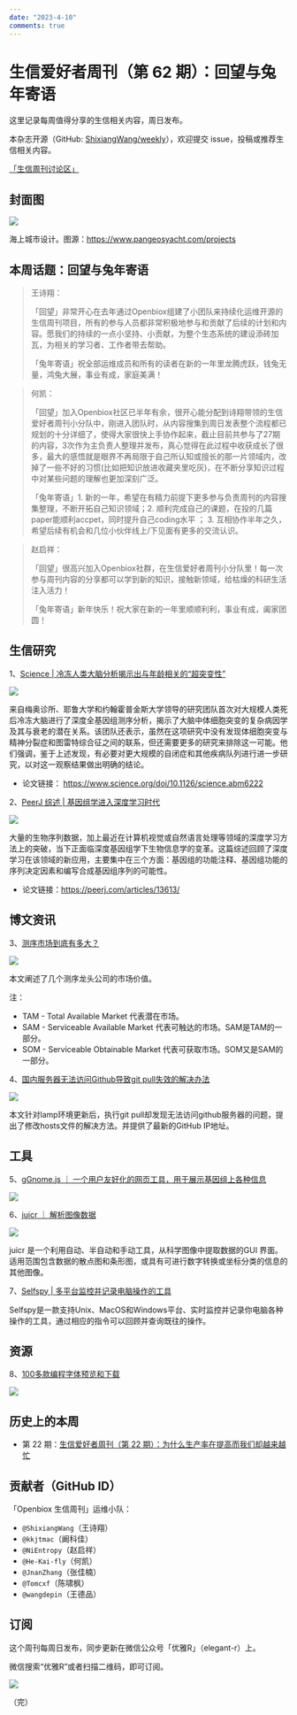 ```yaml
---
date: "2023-4-10"
comments: true
---
```


# 生信爱好者周刊（第 62 期）：回望与兔年寄语 

这里记录每周值得分享的生信相关内容，周日发布。

本杂志开源（GitHub: [ShixiangWang/weekly](https://github.com/ShixiangWang/weekly "ShixiangWang/weekly")），欢迎提交 issue，投稿或推荐生信相关内容。

[「生信周刊讨论区」](https://github.com/ShixiangWang/weekly/discussions "「生信周刊讨论区」")

## 封面图


![](https://files.mdnice.com/user/4331/879c8f41-c730-44a3-9e23-c63c90807825.png)

海上城市设计。图源：https://www.pangeosyacht.com/projects


## 本周话题：回望与兔年寄语 

> 王诗翔：
> 
> 「回望」非常开心在去年通过Openbiox组建了小团队来持续化运维开源的生信周刊项目，所有的参与人员都非常积极地参与和贡献了后续的计划和内容。愿我们的持续的一点小坚持、小贡献，为整个生态系统的建设添砖加瓦，为相关的学习者、工作者带去帮助。
>
>「兔年寄语」祝全部运维成员和所有的读者在新的一年里龙腾虎跃，钱兔无量，鸿兔大展，事业有成，家庭美满！

> 何凯：
> 
> 「回望」加入Openbiox社区已半年有余，很开心能分配到诗翔带领的生信爱好者周刊小分队中，刚进入团队时，从内容搜集到周日发表整个流程都已规划的十分详细了，使得大家很快上手协作起来，截止目前共参与了27期的内容，3次作为主负责人整理并发布，真心觉得在此过程中收获成长了很多，最大的感悟就是眼界不再局限于自己所认知或擅长的那一片领域内，改掉了一些不好的习惯(比如把知识放进收藏夹里吃灰)，在不断分享知识过程中对某些问题的理解也更加深刻广泛。
>
>「兔年寄语」1. 新的一年，希望在有精力前提下更多参与负责周刊的内容搜集整理，不断开拓自己知识领域；2. 顺利完成自己的课题，在投的几篇paper能顺利accpet，同时提升自己coding水平 ； 3. 互相协作半年之久，希望后续有机会和几位小伙伴线上/下见面有更多的交流认识。


> 赵启祥：
> 
> 「回望」很高兴加入Openbiox社群，在生信爱好者周刊小分队里！每一次参与周刊内容的分享都可以学到新的知识，接触新领域，给枯燥的科研生活注入活力！
>
>「兔年寄语」新年快乐！祝大家在新的一年里顺顺利利，事业有成，阖家团圆！


## 生信研究

1、[Science | 冷冻人类大脑分析揭示出与年龄相关的“超突变性”](https://mp.weixin.qq.com/s/0ecv-pOZjzbm3nzc2pJHNA)


![](https://files.mdnice.com/user/4331/01e267ab-a58d-40dc-967e-3ae6b410601e.png)


来自梅奥诊所、耶鲁大学和约翰霍普金斯大学领导的研究团队首次对大规模人类死后冷冻大脑进行了深度全基因组测序分析，揭示了大脑中体细胞突变的复杂病因学及其与衰老的潜在关系。该团队还表示，虽然在这项研究中没有发现体细胞突变与精神分裂症和图雷特综合征之间的联系，但还需要更多的研究来排除这一可能。他们强调，鉴于上述发现，有必要对更大规模的自闭症和其他疾病队列进行进一步研究，以对这一观察结果做出明确的结论。

- 论文链接： https://www.science.org/doi/10.1126/science.abm6222


2、[PeerJ 综述 | 基因组学进入深度学习时代](https://peerj.com/articles/13613/ "PeerJ 综述 | 基因组学进入深度学习时代")


![](https://files.mdnice.com/user/4331/4d75ae83-2c71-4f5e-9655-3d239b576b71.png)

大量的生物序列数据，加上最近在计算机视觉或自然语言处理等领域的深度学习方法上的突破，当下正面临深度基因组学下生物信息学的变革。这篇综述回顾了深度学习在该领域的新应用，主要集中在三个方面：基因组的功能注释、基因组功能的序列决定因素和编写合成基因组序列的可能性。

- 论文链接：https://peerj.com/articles/13613/


## 博文资讯

3、[测序市场到底有多大？](https://mp.weixin.qq.com/s/CznRYPZlfP7iJcSi9Wqv8Q)

![](https://files.mdnice.com/user/4331/5ab708a8-b4a3-48ec-8ad3-f498eb933de1.png)

本文阐述了几个测序龙头公司的市场价值。

注：

- TAM - Total Available Market 代表潜在市场。
- SAM - Serviceable Available Market 代表可触达的市场。SAM是TAM的一部分。
- SOM - Serviceable Obtainable Market 代表可获取市场。SOM又是SAM的一部分。

4、[国内服务器无法访问Github导致git pull失效的解决办法](https://iymark.com/computer/github-linux-cannot-access.html "国内服务器无法访问Github导致git pull失效的解决办法")


![](https://files.mdnice.com/user/4331/bbc886df-e0d1-4ae5-8732-77d7d8356f64.png)

本文针对lamp环境更新后，执行git pull却发现无法访问github服务器的问题，提出了修改hosts文件的解决方法。并提供了最新的GitHub IP地址。


## 工具

5、[gGnome.js ｜ 一个用户友好化的网页工具，用于展示基因组上各种信息](https://github.com/mskilab/gGnome.js "gGnome.js ｜ 一个用户友好化的网页工具，用于展示基因组上各种信息")


![](https://files.mdnice.com/user/4331/4c2c5a09-ed2b-4e36-ac31-b50cffedbce7.png)



6、[juicr ｜ 解析图像数据](https://github.com/mjlajeunesse/juicr "juicr ｜ 解析图像数据")


![](https://files.mdnice.com/user/4331/b159633c-5da2-46ee-a585-f613886022ff.png)


juicr 是一个利用自动、半自动和手动工具，从科学图像中提取数据的GUI 界面。适用范围包含数据的散点图和条形图，或具有可进行数字转换或坐标分类的信息的其他图像。

7、[Selfspy | 多平台监控并记录电脑操作的工具](https://github.com/selfspy/selfspy "Selfspy | 多平台监控并记录电脑操作的工具")

Selfspy是一款支持Unix、MacOS和Windows平台、实时监控并记录你电脑各种操作的工具，通过相应的指令可以回顾并查询既往的操作。

## 资源

8、[100多款编程字体预览和下载](https://www.programmingfonts.org/ "100多款编程字体预览和下载")

![](https://files.mdnice.com/user/4331/86712dcd-1e23-4c17-a84b-c61a28cea0cf.png)


## 历史上的本周

- 第 22 期：[生信爱好者周刊（第 22 期）：为什么生产率在提高而我们却越来越忙](https://mp.weixin.qq.com/s/gC5GkTGZsVvmfLdtlN8SaQ)

## 贡献者（GitHub ID）

「Openbiox 生信周刊」运维小队：

- `@ShixiangWang`（王诗翔）
- `@kkjtmac`（阚科佳）
- `@NiEntropy`（赵启祥）
- `@He-Kai-fly`（何凯）
- `@JnanZhang`（张佳楠）
- `@Tomcxf`（陈啸枫）
- `@wangdepin`（王德品）

## 订阅

这个周刊每周日发布，同步更新在微信公众号「优雅R」（elegant-r）上。

微信搜索“优雅R”或者扫描二维码，即可订阅。

![](https://cdn.nlark.com/yuque/0/2022/png/471931/1648306398708-897e7ad4-6008-40f8-9200-ddee834b09a7.png)

（完）

